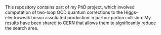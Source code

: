 This repository contains part of my PhD project, which involved computation of two-loop QCD quantum corrections to the Higgs-electroweak boson assotiated production in parton-parton collision. My results have been shared to CERN that allows them to significantly reduce the search area.
